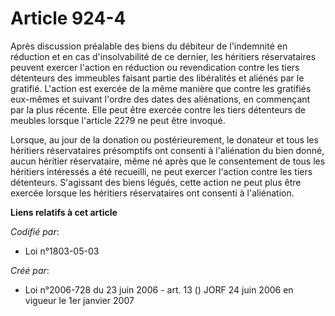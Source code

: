 # Article 924-4

Après discussion préalable des biens du débiteur de l'indemnité en réduction et en cas d'insolvabilité de ce dernier, les
héritiers réservataires peuvent exercer l'action en réduction ou revendication contre les tiers détenteurs des immeubles
faisant partie des libéralités et aliénés par le gratifié. L'action est exercée de la même manière que contre les gratifiés
eux-mêmes et suivant l'ordre des dates des aliénations, en commençant par la plus récente. Elle peut être exercée contre les
tiers détenteurs de meubles lorsque l'article 2279 ne peut être invoqué.

Lorsque, au jour de la donation ou postérieurement, le donateur et tous les héritiers réservataires présomptifs ont consenti
à l'aliénation du bien donné, aucun héritier réservataire, même né après que le consentement de tous les héritiers intéressés
a été recueilli, ne peut exercer l'action contre les tiers détenteurs. S'agissant des biens légués, cette action ne peut plus
être exercée lorsque les héritiers réservataires ont consenti à l'aliénation.

**Liens relatifs à cet article**

_Codifié par_:

  - Loi n°1803-05-03

_Créé par_:

  - Loi n°2006-728 du 23 juin 2006 - art. 13 () JORF 24 juin 2006 en vigueur le 1er janvier 2007
